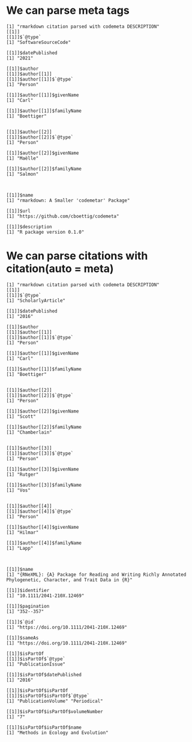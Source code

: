 # We can parse meta tags

    [1] "rmarkdown citation parsed with codemeta DESCRIPTION"
    [[1]]
    [[1]]$`@type`
    [1] "SoftwareSourceCode"
    
    [[1]]$datePublished
    [1] "2021"
    
    [[1]]$author
    [[1]]$author[[1]]
    [[1]]$author[[1]]$`@type`
    [1] "Person"
    
    [[1]]$author[[1]]$givenName
    [1] "Carl"
    
    [[1]]$author[[1]]$familyName
    [1] "Boettiger"
    
    
    [[1]]$author[[2]]
    [[1]]$author[[2]]$`@type`
    [1] "Person"
    
    [[1]]$author[[2]]$givenName
    [1] "Maëlle"
    
    [[1]]$author[[2]]$familyName
    [1] "Salmon"
    
    
    
    [[1]]$name
    [1] "rmarkdown: A Smaller 'codemetar' Package"
    
    [[1]]$url
    [1] "https://github.com/cboettig/codemeta"
    
    [[1]]$description
    [1] "R package version 0.1.0"
    
    

# We can parse citations with citation(auto = meta)

    [1] "rmarkdown citation parsed with codemeta DESCRIPTION"
    [[1]]
    [[1]]$`@type`
    [1] "ScholarlyArticle"
    
    [[1]]$datePublished
    [1] "2016"
    
    [[1]]$author
    [[1]]$author[[1]]
    [[1]]$author[[1]]$`@type`
    [1] "Person"
    
    [[1]]$author[[1]]$givenName
    [1] "Carl"
    
    [[1]]$author[[1]]$familyName
    [1] "Boettiger"
    
    
    [[1]]$author[[2]]
    [[1]]$author[[2]]$`@type`
    [1] "Person"
    
    [[1]]$author[[2]]$givenName
    [1] "Scott"
    
    [[1]]$author[[2]]$familyName
    [1] "Chamberlain"
    
    
    [[1]]$author[[3]]
    [[1]]$author[[3]]$`@type`
    [1] "Person"
    
    [[1]]$author[[3]]$givenName
    [1] "Rutger"
    
    [[1]]$author[[3]]$familyName
    [1] "Vos"
    
    
    [[1]]$author[[4]]
    [[1]]$author[[4]]$`@type`
    [1] "Person"
    
    [[1]]$author[[4]]$givenName
    [1] "Hilmar"
    
    [[1]]$author[[4]]$familyName
    [1] "Lapp"
    
    
    
    [[1]]$name
    [1] "{RNeXML}: {A} Package for Reading and Writing Richly Annotated Phylogenetic, Character, and Trait Data in {R}"
    
    [[1]]$identifier
    [1] "10.1111/2041-210X.12469"
    
    [[1]]$pagination
    [1] "352--357"
    
    [[1]]$`@id`
    [1] "https://doi.org/10.1111/2041-210X.12469"
    
    [[1]]$sameAs
    [1] "https://doi.org/10.1111/2041-210X.12469"
    
    [[1]]$isPartOf
    [[1]]$isPartOf$`@type`
    [1] "PublicationIssue"
    
    [[1]]$isPartOf$datePublished
    [1] "2016"
    
    [[1]]$isPartOf$isPartOf
    [[1]]$isPartOf$isPartOf$`@type`
    [1] "PublicationVolume" "Periodical"       
    
    [[1]]$isPartOf$isPartOf$volumeNumber
    [1] "7"
    
    [[1]]$isPartOf$isPartOf$name
    [1] "Methods in Ecology and Evolution"
    
    
    
    

